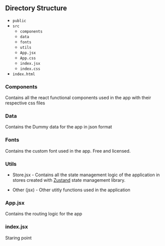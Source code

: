 ## Directory Structure

- `public`
- `src`
  - `components`
  - `data`
  - `fonts`
  - `utils`
  - `App.jsx`
  - `App.css`
  - `index.jsx`
  - `index.css`
- `index.html`

### Components

Contains all the react functional components used in the app with their respective css files

### Data

Contains the Dummy data for the app in json format

### Fonts

Contains the custom font used in the app. Free and licensed.

### Utils

- Store.jsx - Contains all the state management logic of the application in stores created with [Zustand](https://github.com/pmndrs/zustand/) state management library.

- Other (jsx) - Other utitly functions used in the application

### App.jsx

Contains the routing logic for the app

### index.jsx

Staring point
